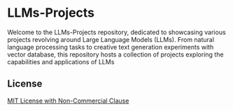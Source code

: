 # LLMs-Projects
Welcome to the LLMs-Projects repository, dedicated to showcasing various projects revolving around Large Language Models (LLMs). From natural language processing tasks to creative text generation experiments with vector database, this repository hosts a collection of projects exploring the capabilities and applications of LLMs


## License
[MIT License with Non-Commercial Clause](https://github.com/NirAharon1/LLMs-Projects/blob/main/Project%201%20-%20LLM%20Retriver%20With%20Vector%20Database/LICENSE.md)